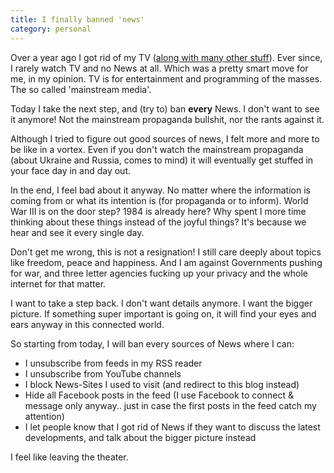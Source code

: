 ```yaml
---
title: I finally banned 'news'
category: personal
---
```


Over a year ago I got rid of my TV ([along with many other stuff](http://akrasia.me/getting-rid-of-stuff-second-phase/)).
Ever since, I
rarely watch TV and no News at all. Which was a pretty smart move for me, in my
opinion. TV is for entertainment and programming of the masses. The so called
'mainstream media'.

Today I take the next step, and (try to) ban **every** News. I don't want to see
it anymore! Not the mainstream propaganda bullshit, nor the rants against it.

Although I tried to figure out good sources of news, I felt more and more to be
like in a vortex. Even if you don't watch the mainstream propaganda (about
Ukraine and Russia, comes to mind) it will eventually get stuffed in your face
day in and day out.

In the end, I feel bad about it anyway. No matter where the information is
coming from or what its intention is (for propaganda or to inform). World War III
is on the door step? 1984 is already here? Why spent I more time thinking about
these things instead of the joyful things? It's because we hear and see it every
single day.

Don't get me wrong, this is not a resignation! I still care deeply about topics
like freedom, peace and happiness. And I am against Governments pushing for war,
and three letter agencies fucking up your privacy and the whole internet for
that matter.

I want to take a step back. I don't want details anymore. I want the bigger
picture. If something super important is going on, it will find your eyes and
ears anyway in this connected world.

So starting from today, I will ban every sources of News where I can:

- I unsubscribe from feeds in my RSS reader
- I unsubscribe from YouTube channels
- I block News-Sites I used to visit (and redirect to this blog instead)
- Hide all Facebook posts in the feed (I use Facebook to connect & message only
  anyway.. just in case the first posts in the feed catch my attention)
- I let people know that I got rid of News if they want to discuss the latest
  developments, and talk about the bigger picture instead

I feel like leaving the theater.
